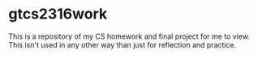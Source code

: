 # gtcs2316work
This is a repository of my CS homework and final project for me to view. This isn't used in any other way than just for reflection and practice. 
